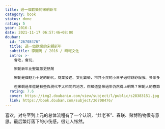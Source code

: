 ```yaml
---
title: 過一個歡樂的宋朝新年
category: book
status: done
rating: 5
year: 2016-1
date: 2021-11-17 06:57:46+08:00
douban:
  id: "26708476"
  title: 過一個歡樂的宋朝新年
  subtitle: 李開周 / 2016 / 時報文化
  intro: >-
    會吃，會玩，

    宋朝新年比聖誕節更熱鬧

    宋朝是個魅力十足的朝代，商業發達、文化繁榮，市井小民的小日子過得舒舒服服、多采多姿。距離我們七、八百年，但現今的新年習俗幾乎都能從宋朝找到源頭，像是祭灶、擺春飯、壓歲錢、除夕守歲、元旦燒香、貼春聯、放鞭炮、初二回娘家、十五元宵等，都能和宋朝遙相呼應。

    但宋朝過年還是有些與現代不太相同的地方，你知道皇帝過年仍然得上朝嗎？宋朝人的春節假期比現代人短？宋朝的冬至和臺灣的尾牙有何異同？送灶神的習俗有何特殊之處？宋朝人採買哪些年貨？春聯怎麼貼？壓歲錢怎麼發？怎樣祭祖、拜年？年夜飯餐桌上有哪些菜色？且聽作者娓娓道來，看看會吃、會玩的宋朝人怎樣把新年過得豐富又熱鬧，書末並附宋朝新年小辭典和新年習俗。閱讀本書，有如身歷其境般趣味盎然，彷彿與宋朝人一起度過既熱鬧又舒心的新年。
  rating: 7.6
  cover: https://img2.doubanio.com/view/subject/l/public/s28383151.jpg
  link: https://book.douban.com/subject/26708476/
---
```


喜欢，对冬至到上元的总体流程有了一个认识，“灶老爷”、春联、赌博购物很有意思。最后繁灯落下的小伤感，很让人怅然。
